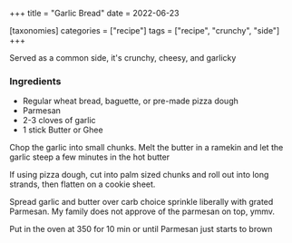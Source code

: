 +++
title = "Garlic Bread"
date = 2022-06-23

[taxonomies]
categories = ["recipe"]
tags = ["recipe", "crunchy", "side"]
+++

Served as a common side, it's crunchy, cheesy, and garlicky

<!-- more -->

### Ingredients

- Regular wheat bread, baguette, or pre-made pizza dough
- Parmesan
- 2-3 cloves of garlic
- 1 stick Butter or Ghee

Chop the garlic into small chunks.
Melt the butter in a ramekin and let the garlic steep a few minutes in the hot butter

If using pizza dough, cut into palm sized chunks and roll out into long strands, then flatten on a cookie sheet.

Spread garlic and butter over carb choice sprinkle liberally with grated Parmesan. My family does not approve of the parmesan on top, ymmv.

Put in the oven at 350 for 10 min or until Parmesan just starts to brown


